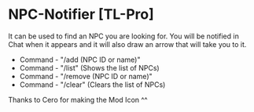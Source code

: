 # NPC-Notifier [TL-Pro]

It can be used to find an NPC you are looking for.
You will be notified in Chat when it appears and it will also draw an arrow that will take you to it.

- Command - "/add (NPC ID or name)"
- Command - "/list" (Shows the list of NPCs)
- Command - "/remove (NPC ID or name)"
- Command - "/clear" (Clears the list of NPCs)

Thanks to Cero for making the Mod Icon ^^
